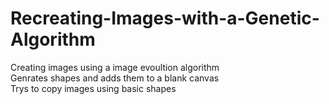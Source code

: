 # Recreating-Images-with-a-Genetic-Algorithm
 Creating images using a image evoultion algorithm<br />
 Genrates shapes and adds them to a blank canvas<br />
 Trys to copy images using basic shapes<br />
